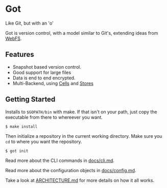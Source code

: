 # Got
Like Git, but with an 'o'

Got is version control, with a model similar to Git's, extending ideas from [WebFS](https://github.com/brendoncarroll/webfs).

## Features
- Snapshot based version control.
- Good support for large files
- Data is end to end encrypted.
- Multi-Backend, using [Cells](./pkg/cells) and [Stores](./pkg/stores)

## Getting Started
Installs to `$GOPATH/bin` with make.
If that isn't on your path, just copy the executable from there to whereever you want.

```shell
$ make install
```

Then initialize a repository in the current working directory.
Make sure you `cd` to where you want the repository.
```shell
$ got init
```

Read more about the CLI commands in [docs/cli.md](./docs/cli.md).

Read more about the configuration objects in [docs/config.md](./docs/config.md).

Take a look at [ARCHITECTURE.md](./ARCHITECTURE.md) for more details on how it all works.
